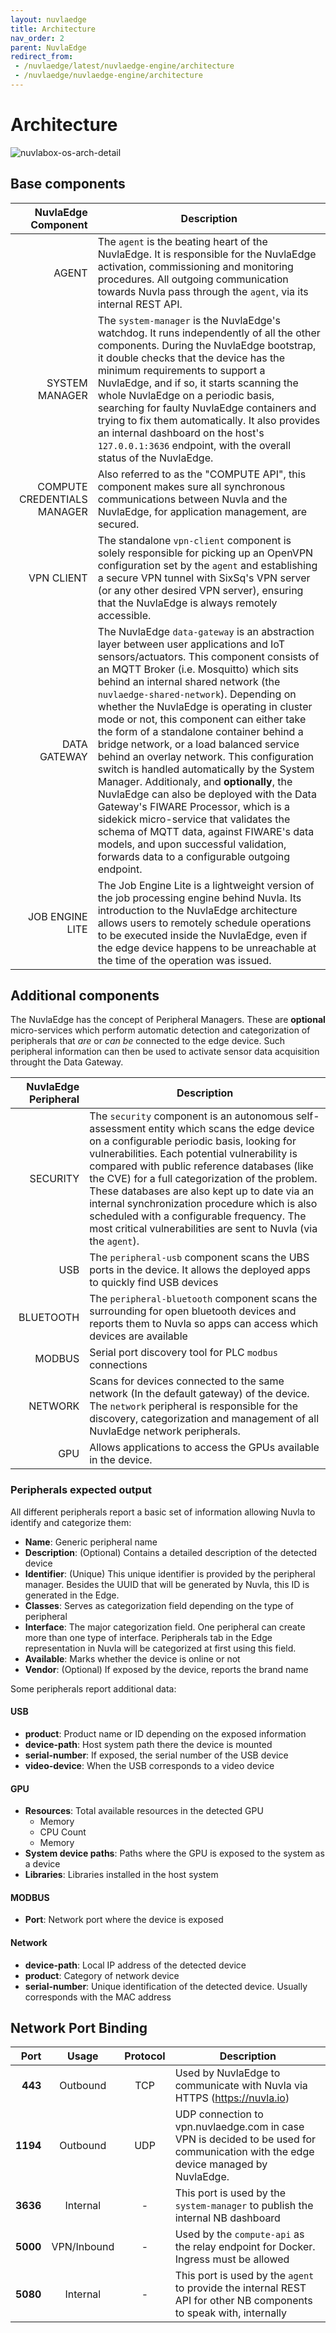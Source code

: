 ```yaml
---
layout: nuvlaedge
title: Architecture
nav_order: 2
parent: NuvlaEdge
redirect_from:
 - /nuvlaedge/latest/nuvlaedge-engine/architecture
 - /nuvlaedge/nuvlaedge-engine/architecture
---
```


Architecture
========

![nuvlabox-os-arch-detail](/assets/img/nuvlaedge-engine-arch-v1.png)

## Base components

| NuvlaEdge Component 	| Description 	|
|-:	|-	|
| AGENT 	| The `agent` is the beating heart of the NuvlaEdge. It is responsible for the NuvlaEdge activation, commissioning and monitoring procedures. All outgoing communication towards Nuvla pass through the `agent`, via its internal REST API.	|
| SYSTEM MANAGER 	| The `system-manager` is the NuvlaEdge's watchdog. It runs independently of all the other components. During the NuvlaEdge bootstrap, it double checks that the device has the minimum requirements to support a NuvlaEdge, and if so, it starts scanning the whole NuvlaEdge on a periodic basis, searching for faulty NuvlaEdge containers and trying to fix them automatically. It also provides an internal dashboard on the host's `127.0.0.1:3636` endpoint, with the overall status of the NuvlaEdge. |
| COMPUTE CREDENTIALS MANAGER | Also referred to as the "COMPUTE API", this component makes sure all synchronous communications between Nuvla and the NuvlaEdge, for application management, are secured. | 
| VPN CLIENT 	| The standalone `vpn-client` component is solely responsible for picking up an OpenVPN configuration set by the `agent` and establishing a secure VPN tunnel with SixSq's VPN server (or any other desired VPN server), ensuring that the NuvlaEdge is always remotely accessible. |
| DATA GATEWAY 	| The NuvlaEdge `data-gateway` is an abstraction layer between user applications and IoT sensors/actuators. This component consists of an MQTT Broker (i.e. Mosquitto) which sits behind an internal shared network (the `nuvlaedge-shared-network`). Depending on whether the NuvlaEdge is operating in cluster mode or not, this component can either take the form of a standalone container behind a bridge network, or a load balanced service behind an overlay network. This configuration switch is handled automatically by the System Manager. Additionaly, and **optionally**, the NuvlaEdge can also be deployed with the Data Gateway's FIWARE Processor, which is a sidekick micro-service that validates the schema of MQTT data, against FIWARE's data models, and upon successful validation, forwards data to a configurable outgoing endpoint. |
| JOB ENGINE LITE | The Job Engine Lite is a lightweight version of the job processing engine behind Nuvla. Its introduction to the NuvlaEdge architecture allows users to remotely schedule operations to be executed inside the NuvlaEdge, even if the edge device happens to be unreachable at the time of the operation was issued. |


## Additional components
The NuvlaEdge has the concept of Peripheral Managers. These are **optional** micro-services which perform automatic detection and categorization of peripherals that *are* or *can be* connected to the edge device. Such peripheral information can then be used to activate sensor data acquisition throught the Data Gateway.

| NuvlaEdge Peripheral 	| Description 	|
|-:	|-	|
| SECURITY  | The `security` component is an autonomous self-assessment entity which scans the edge device on a configurable periodic basis, looking for vulnerabilities. Each potential vulnerability is compared with public reference databases (like the CVE) for a full categorization of the problem. These databases are also kept up to date via an internal synchronization procedure which is also scheduled with a configurable frequency. The most critical vulnerabilities are sent to Nuvla (via the `agent`). |
| USB       | The `peripheral-usb` component scans the UBS ports in the device. It allows the deployed apps to quickly find USB devices |
| BLUETOOTH | The `peripheral-bluetooth` component scans the surrounding for open bluetooth devices and reports them to Nuvla so apps can access which devices are available |
| MODBUS | Serial port discovery tool for PLC `modbus` connections |
| NETWORK | Scans for devices connected to the same network (In the default gateway) of the device. The `network` peripheral is responsible for the discovery, categorization and management of all NuvlaEdge network peripherals. |
| GPU | Allows applications to access the GPUs available in the device. |

### Peripherals expected output
All different peripherals report a basic set of information allowing Nuvla to identify and categorize them:
- **Name**: Generic peripheral name
- **Description**: (Optional) Contains a detailed description of the detected device
- **Identifier**: (Unique) This unique identifier is provided by the peripheral manager. Besides the UUID that will be generated by Nuvla, this ID is generated in the Edge.
- **Classes**: Serves as categorization field depending on the type of peripheral
- **Interface**: The major categorization field. One peripheral can create more than one type of interface. Peripherals tab in the Edge representation in Nuvla will be categorized at first using this field.
- **Available**: Marks whether the device is online or not
- **Vendor**: (Optional) If exposed by the device, reports the brand name

Some peripherals report additional data:
#### USB
- **product**: Product name or ID depending on the exposed information
- **device-path**: Host system path there the device is mounted
- **serial-number**: If exposed, the serial number of the USB device
- **video-device**: When the USB corresponds to a video device

#### GPU
- **Resources**: Total available resources in the detected GPU
  - Memory
  - CPU Count
  - Memory
- **System device paths**: Paths where the GPU is exposed to the system as a device
- **Libraries**: Libraries installed in the host system

#### MODBUS
- **Port**: Network port where the device is exposed

#### Network
- **device-path**: Local IP address of the detected device 
- **product**: Category of network device
- **serial-number**: Unique identification of the detected device. Usually corresponds with the MAC address
 


## Network Port Binding

|     Port |    Usage    | Protocol | Description                                                                                                                        |
|---------:|:-----------:|:--------:|------------------------------------------------------------------------------------------------------------------------------------|
|  **443** |  Outbound   |   TCP    | Used by NuvlaEdge to communicate with Nuvla via HTTPS (https://nuvla.io)                                                           | 
| **1194** |  Outbound   |   UDP    | UDP connection to vpn.nuvlaedge.com in case VPN is decided to be used for communication with the edge device managed by NuvlaEdge. |
| **3636** |  Internal   |    -     | This port is used by the `system-manager` to publish the internal NB dashboard                                                     |
| **5000** | VPN/Inbound |    -     | Used by the `compute-api` as the relay endpoint for Docker. Ingress must be allowed                                                |
| **5080** |  Internal   |    -     | This port is used by the `agent` to provide the internal REST API for other NB components to speak with, internally                |
